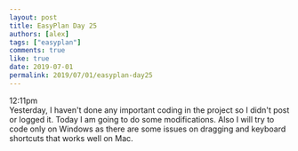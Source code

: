 ```yaml
---
layout: post
title: EasyPlan Day 25
authors: [alex]
tags: ["easyplan"]
comments: true
like: true
date: 2019-07-01
permalink: 2019/07/01/easyplan-day25
---
```

12:11pm  
Yesterday, I haven't done any important coding in the project so I didn't post or logged it. Today I am going to do some modifications. Also I will try to code only on Windows as there are some issues on dragging and keyboard shortcuts that works well on Mac.
